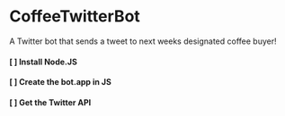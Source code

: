 # CoffeeTwitterBot
A Twitter bot that sends a tweet to next weeks designated coffee buyer!
#### [ ] Install Node.JS
#### [ ] Create the bot.app in JS <br> 
#### [ ] Get the Twitter API  <br>

